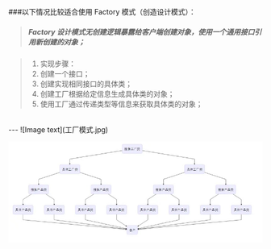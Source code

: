 ###以下情况比较适合使用 Factory 模式（创造设计模式）：

> ##### Factory 设计模式无创建逻辑暴露给客户端创建对象，使用一个通用接口引用新创建的对象；

> 1. 实现步骤： 
> 2. 创建一个接口；
> 3. 创建实现相同接口的具体类；
> 4. 创建工厂根据给定信息生成具体类的对象；
> 5. 使用工厂通过传递类型等信息来获取具体类的对象；

<br>
---
![Image text](工厂模式.jpg)

![Image text](抽象工厂模式.jpg)